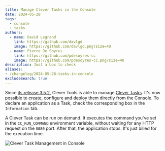 ```yaml
---
title: Manage Clever Tasks in the Console
date: 2024-05-28
tags:
  - console
  - tasks
authors:
  - name: David Legrand
    link: https://github.com/davlgd
    image: https://github.com/davlgd.png?size=40
  - name: Pierre De Soyres
    link: https://github.com/pdesoyres-cc
    image: https://github.com/pdesoyres-cc.png?size=40
description: Just a box to check
aliases:
- /changelog/2024-05-28-tasks-in-console
excludeSearch: true
---
```


Since [its release 3.5.2](../04-11-clever-tools-3.5.2/), Clever Tools is able to manage [Clever Tasks](/doc/develop/tasks/). It's now possible to create, configure and deploy them directly from the Console. To declare an application as a Task, check the corresponding box in the `Information` tab.

A Clever Task can be run on demand. It executes the command you've set in the `CC_RUN_COMMAND` environment variable, without waiting for any HTTP request on the `8080` port. After that, the application stops. It's just billed for the execution time.

![Clever Task Management in Console](/images/clever-tasks.webp "Defines a Clever Cloud application as a Task in Console")

